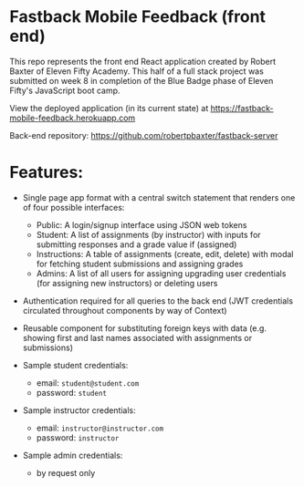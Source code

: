 # Fastback Mobile Feedback (front end)

This repo represents the front end React application created by Robert Baxter of Eleven Fifty Academy. This half of a full stack project was submitted on week 8 in completion of the Blue Badge phase of Eleven Fifty's JavaScript boot camp.

View the deployed application (in its current state) at https://fastback-mobile-feedback.herokuapp.com

Back-end repository: https://github.com/robertpbaxter/fastback-server

# Features:

- Single page app format with a central switch statement that renders one of four possible interfaces:

  - Public: A login/signup interface using JSON web tokens
  - Student: A list of assignments (by instructor) with inputs for submitting responses and a grade value if (assigned)
  - Instructions: A table of assignments (create, edit, delete) with modal for fetching student submissions and assigning grades
  - Admins: A list of all users for assigning upgrading user credentials (for assigning new instructors) or deleting users

- Authentication required for all queries to the back end (JWT credentials circulated throughout components by way of Context)

- Reusable component for substituting foreign keys with data (e.g. showing first and last names associated with assignments or submissions)

* Sample student credentials:

  - email: `student@student.com`
  - password: `student`

* Sample instructor credentials:

  - email: `instructor@instructor.com`
  - password: `instructor`

* Sample admin credentials:

  - by request only
